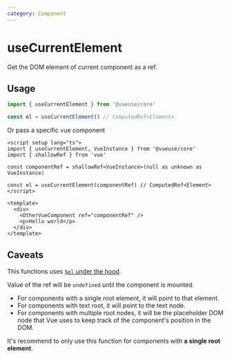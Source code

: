 ```yaml
---
category: Component
---
```


# useCurrentElement

Get the DOM element of current component as a ref.

## Usage

```ts
import { useCurrentElement } from '@vueuse/core'

const el = useCurrentElement() // ComputedRef<Element>
```

Or pass a specific vue component

```vue
<script setup lang="ts">
import { useCurrentElement, VueInstance } from '@vueuse/core'
import { shallowRef } from 'vue'

const componentRef = shallowRef<VueInstance>(null as unknown as VueInstance)

const el = useCurrentElement(componentRef) // ComputedRef<Element>
</script>

<template>
  <div>
    <OtherVueComponent ref="componentRef" />
    <p>Hello world</p>
  </div>
</template>
```

## Caveats

This functions uses [`$el` under the hood](https://vuejs.org/api/component-instance.html#el).

Value of the ref will be `undefined` until the component is mounted.

- For components with a single root element, it will point to that element.
- For components with text root, it will point to the text node.
- For components with multiple root nodes, it will be the placeholder DOM node that Vue uses to keep track of the component's position in the DOM.

It's recommend to only use this function for components with **a single root element**.
